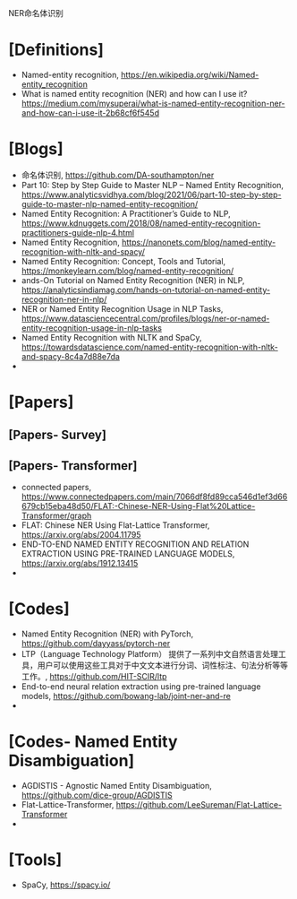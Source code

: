 NER命名体识别

# [Definitions]
+ Named-entity recognition, https://en.wikipedia.org/wiki/Named-entity_recognition
+ What is named entity recognition (NER) and how can I use it? https://medium.com/mysuperai/what-is-named-entity-recognition-ner-and-how-can-i-use-it-2b68cf6f545d


# [Blogs]
+ 命名体识别, https://github.com/DA-southampton/ner
+ Part 10: Step by Step Guide to Master NLP – Named Entity Recognition, https://www.analyticsvidhya.com/blog/2021/06/part-10-step-by-step-guide-to-master-nlp-named-entity-recognition/
+ Named Entity Recognition: A Practitioner’s Guide to NLP, https://www.kdnuggets.com/2018/08/named-entity-recognition-practitioners-guide-nlp-4.html
+ Named Entity Recognition, https://nanonets.com/blog/named-entity-recognition-with-nltk-and-spacy/
+ Named Entity Recognition: Concept, Tools and Tutorial, https://monkeylearn.com/blog/named-entity-recognition/
+ ands-On Tutorial on Named Entity Recognition (NER) in NLP, https://analyticsindiamag.com/hands-on-tutorial-on-named-entity-recognition-ner-in-nlp/
+ NER or Named Entity Recognition Usage in NLP Tasks, https://www.datasciencecentral.com/profiles/blogs/ner-or-named-entity-recognition-usage-in-nlp-tasks
+ Named Entity Recognition with NLTK and SpaCy, https://towardsdatascience.com/named-entity-recognition-with-nltk-and-spacy-8c4a7d88e7da
+ 

# [Papers]

## [Papers- Survey]

## [Papers- Transformer]
+ connected papers, https://www.connectedpapers.com/main/7066df8fd89cca546d1ef3d66679cb15eba48d50/FLAT:-Chinese-NER-Using-Flat%20Lattice-Transformer/graph
+ FLAT: Chinese NER Using Flat-Lattice Transformer, https://arxiv.org/abs/2004.11795
+ END-TO-END NAMED ENTITY RECOGNITION AND RELATION EXTRACTION USING PRE-TRAINED LANGUAGE MODELS, https://arxiv.org/abs/1912.13415
+ 


# [Codes]
+ Named Entity Recognition (NER) with PyTorch, https://github.com/dayyass/pytorch-ner
+ LTP（Language Technology Platform） 提供了一系列中文自然语言处理工具，用户可以使用这些工具对于中文文本进行分词、词性标注、句法分析等等工作。, https://github.com/HIT-SCIR/ltp
+ End-to-end neural relation extraction using pre-trained language models, https://github.com/bowang-lab/joint-ner-and-re
+ 


# [Codes- Named Entity Disambiguation]
+ AGDISTIS - Agnostic Named Entity Disambiguation, https://github.com/dice-group/AGDISTIS
+ Flat-Lattice-Transformer, https://github.com/LeeSureman/Flat-Lattice-Transformer
+ 

# [Tools]
+ SpaCy, https://spacy.io/

